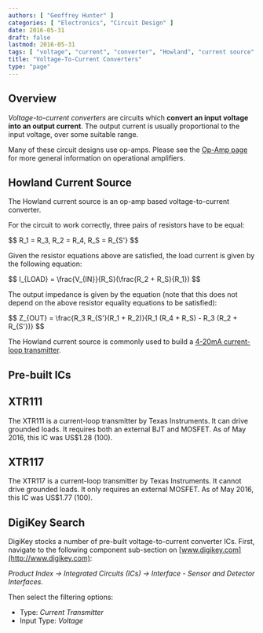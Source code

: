 ```yaml
---
authors: [ "Geoffrey Hunter" ]
categories: [ "Electronics", "Circuit Design" ]
date: 2016-05-31
draft: false
lastmod: 2016-05-31
tags: [ "voltage", "current", "converter", "Howland", "current source" ]
title: "Voltage-To-Current Converters"
type: "page"
---
```


## Overview

_Voltage-to-current converters_ are circuits which **convert an input voltage into an output current**. The output current is usually proportional to the input voltage, over some suitable range.

Many of these circuit designs use op-amps. Please see the [Op-Amp page](/electronics/components/op-amps) for more general information on operational amplifiers.

## Howland Current Source

The Howland current source is an op-amp based voltage-to-current converter.

For the circuit to work correctly, three pairs of resistors have to be equal:

<div>$$ R_1 = R_3, R_2 = R_4, R_S = R_{S'} $$</div>

Given the resistor equations above are satisfied, the load current is given by the following equation:

<div>$$ I_{LOAD} = \frac{V_{IN}}{R_S}(\frac{R_2 + R_S}{R_1}) $$</div>

The output impedance is given by the equation (note that this does not depend on the above resistor equality equations to be satisfied):

<div>$$ Z_{OUT} = \frac{R_3 R_{S'}(R_1 + R_2)}{R_1 (R_4 + R_S) - R_3 (R_2 + R_{S'})} $$</div>

The Howland current source is commonly used to build a [4-20mA current-loop transmitter](/electronics/communication-protocols/4-20ma-current-loops).

## Pre-built ICs

## XTR111

The XTR111 is a current-loop transmitter by Texas Instruments. It can drive grounded loads. It requires both an external BJT and MOSFET. As of May 2016, this IC was US$1.28 (100).

## XTR117

The XTR117 is a current-loop transmitter by Texas Instruments. It cannot drive grounded loads. It only requires an external MOSFET. As of May 2016, this IC was US$1.77 (100).

## DigiKey Search

DigiKey stocks a number of pre-built voltage-to-current converter ICs. First, navigate to the following component sub-section on [www.digikey.com](http://www.digikey.com):

_Product Index -> Integrated Circuits (ICs) -> Interface - Sensor and Detector Interfaces._

Then select the filtering options:

* Type: _Current Transmitter_
* Input Type: _Voltage_
